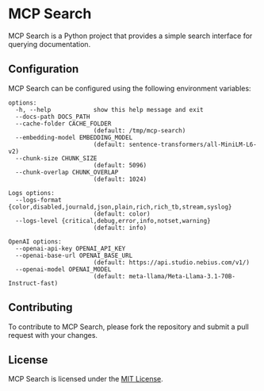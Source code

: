 # MCP Search

MCP Search is a Python project that provides a simple search interface for querying documentation.

## Configuration

MCP Search can be configured using the following environment variables:
```(bash)
options:
  -h, --help            show this help message and exit
  --docs-path DOCS_PATH
  --cache-folder CACHE_FOLDER
                        (default: /tmp/mcp-search)
  --embedding-model EMBEDDING_MODEL
                        (default: sentence-transformers/all-MiniLM-L6-v2)
  --chunk-size CHUNK_SIZE
                        (default: 5096)
  --chunk-overlap CHUNK_OVERLAP
                        (default: 1024)

Logs options:
  --logs-format {color,disabled,journald,json,plain,rich,rich_tb,stream,syslog}
                        (default: color)
  --logs-level {critical,debug,error,info,notset,warning}
                        (default: info)

OpenAI options:
  --openai-api-key OPENAI_API_KEY
  --openai-base-url OPENAI_BASE_URL
                        (default: https://api.studio.nebius.com/v1/)
  --openai-model OPENAI_MODEL
                        (default: meta-llama/Meta-Llama-3.1-70B-Instruct-fast)
```
## Contributing

To contribute to MCP Search, please fork the repository and submit a pull request with your changes.

## License

MCP Search is licensed under the [MIT License](https://choosealicense.com/licenses/mit/).
